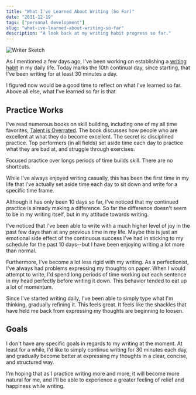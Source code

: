 ```yaml
---
title: "What I've Learned About Writing (So Far)"
date: "2011-12-19"
tags: ["personal development"]
slug: "what-ive-learned-about-writing-so-far"
description: "A look back at my writing habit progress so far."
---
```



![Writer Sketch][]


As I mentioned a few days ago, I've been working on establishing a
[writing habit][] in my daily life.  Today marks the 10th continual day, since
starting, that I've been writing for at least 30 minutes a day.

I figured now would be a good time to reflect on what I've learned so far.
Above all else, what I've learned so far is that


## Practice Works

I've read numerous books on skill building, including one of my all time
favorites, [Talent is Overrated][].  The book discusses how people who are
excellent at what they do become excellent.  The secret is: disciplined
practice.  Top performers (in all fields) set aside time each day to practice
what they are bad at, and struggle through exercises.

Focused practice over longs periods of time builds skill.  There are no
shortcuts.

While I've always enjoyed writing casually, this has been the first time in my
life that I've actually set aside time each day to sit down and write for a
specific time frame.

Although it has only been 10 days so far, I've noticed that my continued
practice is already making a difference.  So far the difference doesn't seem to
be in my writing itself, but in my attitude towards writing.

I've noticed that I've been able to write with a much higher level of joy in
the past few days than at any previous time in my life.  Maybe this is just an
emotional side effect of the continuous success I've had in sticking to my
schedule for the past 10 days--but I have been enjoying writing a lot more than
normal.

Furthermore, I've become a lot less rigid with my writing.  As a perfectionist,
I've always had problems expressing my thoughts on paper.  When I would attempt
to write, I'd spend long periods of time working out each sentence in my head
perfectly before writing it down.  This behavior tended to eat up a lot of
momentum.

Since I've started writing daily, I've been able to simply type what I'm
thinking, gradually refining it.  This feels great.  It feels like the shackles
that have held me back from expressing my thoughts are beginning to loosen.


## Goals

I don't have any specific goals in regards to my writing at the moment.  At
least for a while, I'd like to simply continue writing for 30 minutes each day,
and gradually become better at expressing my thoughts in a clear, concise, and
structured way.

I'm hoping that as I practice writing more and more, it will become more
natural for me, and I'll be able to experience a greater feeling of relief and
happiness while writing.


  [Writer Sketch]: {filename}/images/2011/writer-sketch.png "Writer Sketch"
  [writing habit]: {filename}/articles/2011/establishing-a-writing-habit.md "Establishing a Writing Habit"
  [Talent is Overrated]: http://www.amazon.com/gp/product/1591842948/ref=as_li_ss_tl?ie=UTF8&camp=1789&creative=390957&creativeASIN=1591842948&linkCode=as2&tag=rdegges-20 "Talent is Overrated"
